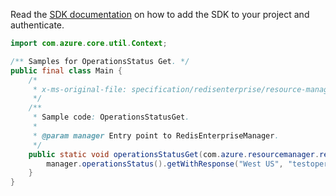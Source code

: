 Read the [SDK documentation](https://github.com/Azure/azure-sdk-for-java/blob/azure-resourcemanager-redisenterprise_1.1.0-beta.1/sdk/redisenterprise/azure-resourcemanager-redisenterprise/README.md) on how to add the SDK to your project and authenticate.

```java
import com.azure.core.util.Context;

/** Samples for OperationsStatus Get. */
public final class Main {
    /*
     * x-ms-original-file: specification/redisenterprise/resource-manager/Microsoft.Cache/stable/2022-01-01/examples/OperationsStatusGet.json
     */
    /**
     * Sample code: OperationsStatusGet.
     *
     * @param manager Entry point to RedisEnterpriseManager.
     */
    public static void operationsStatusGet(com.azure.resourcemanager.redisenterprise.RedisEnterpriseManager manager) {
        manager.operationsStatus().getWithResponse("West US", "testoperationid", Context.NONE);
    }
}
```
